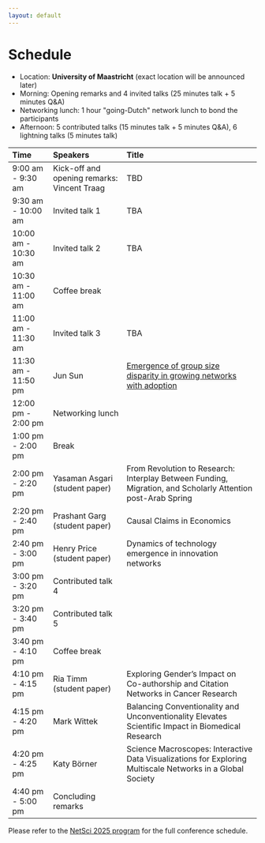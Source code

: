 ```yaml
---
layout: default
---
```


# Schedule
- Location: **University of Maastricht** (exact location will be announced later)
- Morning: Opening remarks and 4 invited talks (25 minutes talk + 5 minutes Q&A)
- Networking lunch: 1 hour "going-Dutch" network lunch to bond the participants
- Afternoon: 5 contributed talks (15 minutes talk + 5 minutes Q&A), 6 lightning talks (5 minutes talk)

| Time      | Speakers | Title |
|:----------- |:----------- |:----------- |
| 9:00 am - 9:30 am | Kick-off and opening remarks: Vincent Traag |TBD|
| 9:30 am - 10:00 am   | Invited talk 1 |TBA|
| 10:00 am - 10:30 am  | Invited talk 2 |TBA|
| 10:30 am - 11:00 am  | Coffee break ||
| 11:00 am - 11:30 am  | Invited talk 3 |TBA|
| 11:30 am - 11:50 pm  | Jun Sun |[Emergence of group size disparity in growing networks with adoption](https://doi.org/10.1038/s42005-024-01799-z)|
| 12:00 pm - 2:00 pm   | Networking lunch ||
| 1:00 pm - 2:00 pm   | Break ||
| 2:00 pm - 2:20 pm   | Yasaman Asgari (student paper) |From Revolution to Research: Interplay Between Funding, Migration, and Scholarly Attention post-Arab Spring|
| 2:20 pm - 2:40 pm   | Prashant Garg (student paper) |Causal Claims in Economics|
| 2:40 pm - 3:00 pm   | Henry Price (student paper) |Dynamics of technology emergence in innovation networks|
| 3:00 pm - 3:20 pm   | Contributed talk 4 ||
| 3:20 pm - 3:40 pm   | Contributed talk 5 ||
| 3:40 pm - 4:10 pm   | Coffee break ||
| 4:10 pm - 4:15 pm   | Ria Timm (student paper) |Exploring Gender’s Impact on Co-authorship and Citation Networks in Cancer Research|
| 4:15 pm - 4:20 pm   | Mark Wittek |Balancing Conventionality and Unconventionality Elevates Scientific Impact in Biomedical Research| 
| 4:20 pm - 4:25 pm   | Katy Börner |Science Macroscopes: Interactive Data Visualizations for Exploring Multiscale Networks in a Global Society| 
| 4:40 pm - 5:00 pm   | Concluding remarks ||

Please refer to the [NetSci 2025 program](https://netsci2025.github.io/) for the full conference schedule. 

